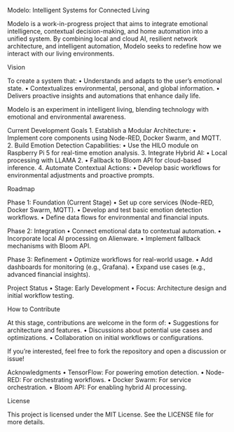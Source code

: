 Modelo: Intelligent Systems for Connected Living

Modelo is a work-in-progress project that aims to integrate emotional intelligence, contextual decision-making, and home automation into a unified system. By combining local and cloud AI, resilient network architecture, and intelligent automation, Modelo seeks to redefine how we interact with our living environments.

Vision

To create a system that:
	•	Understands and adapts to the user’s emotional state.
	•	Contextualizes environmental, personal, and global information.
	•	Delivers proactive insights and automations that enhance daily life.

Modelo is an experiment in intelligent living, blending technology with emotional and environmental awareness.

Current Development Goals
	1.	Establish a Modular Architecture:
	•	Implement core components using Node-RED, Docker Swarm, and MQTT.
	2.	Build Emotion Detection Capabilities:
	•	Use the HILO module on Raspberry Pi 5 for real-time emotion analysis.
	3.	Integrate Hybrid AI:
	•	Local processing with LLAMA 2.
	•	Fallback to Bloom API for cloud-based inference.
	4.	Automate Contextual Actions:
	•	Develop basic workflows for environmental adjustments and proactive prompts.

Roadmap

Phase 1: Foundation (Current Stage)
	•	Set up core services (Node-RED, Docker Swarm, MQTT).
	•	Develop and test basic emotion detection workflows.
	•	Define data flows for environmental and financial inputs.

Phase 2: Integration
	•	Connect emotional data to contextual automation.
	•	Incorporate local AI processing on Alienware.
	•	Implement fallback mechanisms with Bloom API.

Phase 3: Refinement
	•	Optimize workflows for real-world usage.
	•	Add dashboards for monitoring (e.g., Grafana).
	•	Expand use cases (e.g., advanced financial insights).

Project Status
	•	Stage: Early Development
	•	Focus: Architecture design and initial workflow testing.

How to Contribute

At this stage, contributions are welcome in the form of:
	•	Suggestions for architecture and features.
	•	Discussions about potential use cases and optimizations.
	•	Collaboration on initial workflows or configurations.

If you’re interested, feel free to fork the repository and open a discussion or issue!

Acknowledgments
	•	TensorFlow: For powering emotion detection.
	•	Node-RED: For orchestrating workflows.
	•	Docker Swarm: For service orchestration.
	•	Bloom API: For enabling hybrid AI processing.

License

This project is licensed under the MIT License. See the LICENSE file for more details.

